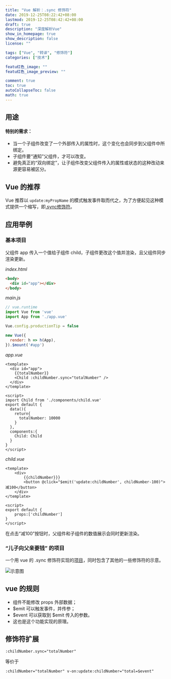 ```yaml
---
title: "Vue 解析：.sync 修饰符"
date: 2019-12-25T08:22:42+08:00
lastmod: 2019-12-25T08:42:42+08:00
draft: true
description: "深度解析Vue"
show_in_homepage: true
show_description: false
license: ""

tags: ["Vue", "转译", "修饰符"]
categories: ["技术"]

featu红色_image: ""
featu红色_image_preview: ""

comment: true
toc: true
autoCollapseToc: false
math: true
---
```


## 用途

#### 特别的需求：

- 当一个子组件改变了一个外部传入的属性时，这个变化也会同步到父组件中所绑定。
- 子组件要“通知”父组件，才可以改变。
- 避免真正的“双向绑定”，让子组件改变父组件传入的属性或状态的这种改动来源更容易被区分。

## Vue 的推荐

Vue 推荐以 `update:myPropName` 的模式触发事件取而代之，为了方便起见这种模式提供一个缩写，即[.sync修饰符](https://cn.vuejs.org/v2/guide/components-custom-events.html#sync-%E4%BF%AE%E9%A5%B0%E7%AC%A6)。

## 应用举例

### 基本项目

父组件 app 传入一个值给子组件 child，子组件更改这个值并渲染，且父组件同步渲染更新。

*index.html*

```html
<body>
  <div id="app"></div>
</body>
```

*main.js*

```js
// vue.runtime
import Vue from 'vue'
import App from './app.vue'

Vue.config.productionTip = false

new Vue({
  render: h => h(App),
}).$mount('#app')
```

*app.vue*

```vue
<template>
  <div id="app">
    {{totalNumber}}
    <Child :childNumber.sync="totalNumber" />
  </div>
</template>

<script>
import Child from './components/child.vue'
export default {
  data(){
    return{
      totalNumber: 10000
    }
  },
  components:{
    Child: Child
  }
}
</script>
```

*child.vue*

```vue
<template>
    <div>
        {{childNumber}}}
        <button @click="$emit('update:childNumber', childNumber-100)">减100</button>
    </div>
</template>

<script>
export default {
    props:['childNumber']
}
</script>
```

在点击“减100”按钮时，父组件和子组件的数值展示会同时更新渲染。

### “儿子向父亲要钱” 的项目

一个用 vue 的 .sync 修饰符实现的[项目](https://github.com/sgshy1995/vue-demo-qualifier)，同时包含了其他的一些修饰符的示意。

![示意图](/images/vue/1.gif)

## vue 的规则

- 组件不能修改 props 外部数据；
- $emit 可以触发事件，并传参；
- $event 可以获取到 $emit 传入的参数。
- 这也是这个功能实现的原理。

## 修饰符扩展

`:childNumber.sync="totalNumber"`

等价于

`:childNumber="totalNumber" v-on:update:childNumber="total=$event"`